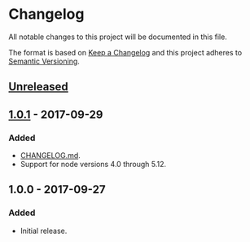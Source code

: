 # Changelog
All notable changes to this project will be documented in this file.

The format is based on [Keep a Changelog](http://keepachangelog.com/en/1.0.0/) and this project adheres to [Semantic Versioning](http://semver.org/spec/v2.0.0.html).

## [Unreleased]


## [1.0.1] - 2017-09-29
### Added
- [CHANGELOG.md](CHANGELOG.md).
- Support for node versions 4.0 through 5.12.


## 1.0.0 - 2017-09-27
### Added
- Initial release.

[Unreleased]: https://github.com/kodie/npm-gif/compare/v1.0.0...HEAD
[1.0.1]: https://github.com/kodie/npm-gif/compare/v1.0.0...v1.0.1
